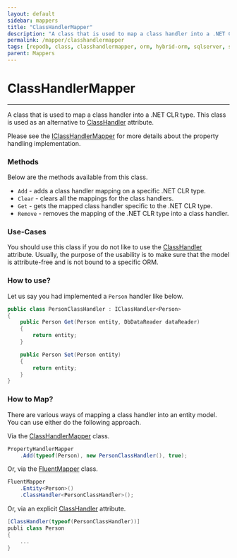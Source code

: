 ```yaml
---
layout: default
sidebar: mappers
title: "ClassHandlerMapper"
description: "A class that is used to map a class handler into a .NET CLR type. This class is used as an alternative to ClassHandler attribute."
permalink: /mapper/classhandlermapper
tags: [repodb, class, classhandlermapper, orm, hybrid-orm, sqlserver, sqlite, mysql, postgresql]
parent: Mappers
---
```


# ClassHandlerMapper

---

A class that is used to map a class handler into a .NET CLR type. This class is used as an alternative to [ClassHandler](/attribute/classhandler) attribute.

Please see the [IClassHandlerMapper](/interface/iclasshandler) for more details about the property handling implementation.

### Methods

Below are the methods available from this class.

- `Add` - adds a class handler mapping on a specific .NET CLR type.
- `Clear` - clears all the mappings for the class handlers.
- `Get` - gets the mapped class handler specific to the .NET CLR type.
- `Remove` - removes the mapping of the .NET CLR type into a class handler.

### Use-Cases

You should use this class if you do not like to use the [ClassHandler](/attribute/classhandler) attribute. Usually, the purpose of the usability is to make sure that the model is attribute-free and is not bound to a specific ORM.

### How to use?

Let us say you had implemented a `Person` handler like below.

```csharp
public class PersonClassHandler : IClassHandler<Person>
{
    public Person Get(Person entity, DbDataReader dataReader)
    {
        return entity;
    }

    public Person Set(Person entity)
    {
        return entity;
    }
}
```

### How to Map?

There are various ways of mapping a class handler into an entity model. You can use either do the following approach.

Via the [ClassHandlerMapper](/mapper/classhandlermapper) class.

```csharp
PropertyHandlerMapper
    .Add(typeof(Person), new PersonClassHandler(), true);
```

Or, via the [FluentMapper](/mapper/fluentmapper) class.

```csharp
FluentMapper
    .Entity<Person>()
    .ClassHandler<PersonClassHandler>();
```

Or, via an explicit [ClassHandler](/attribute/classhandler) attribute.

```csharp
[ClassHandler(typeof(PersonClassHandler))]
publi class Person
{
    ...
}
```